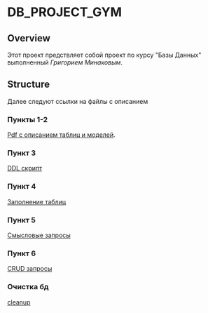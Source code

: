 # DB_PROJECT_GYM
## Overview
Этот проект предствляет собой проект по курсу "Базы Данных" выполненный *Григорием Минаковым*.
## Structure
Далее следуют ссылки на файлы с описанием
### Пункты 1-2
[Pdf с описанием таблиц и моделей](model_overview.pdf).
### Пункт 3
[DDL скрипт](sql/init_tables.sql)
### Пункт 4
[Заполнение таблиц](sql/fill_tables.sql)
### Пункт 5
[Смысловые запросы](sql/five_queries.sql)
### Пункт 6
[CRUD запросы](sql/crud.sql)

### Очистка бд
[cleanup](sql/cleanup.sql)
